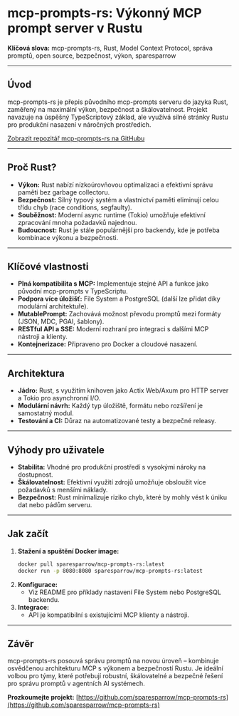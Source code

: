 # mcp-prompts-rs: Výkonný MCP prompt server v Rustu

**Klíčová slova:** mcp-prompts-rs, Rust, Model Context Protocol, správa promptů, open source, bezpečnost, výkon, sparesparrow

---

## Úvod

mcp-prompts-rs je přepis původního mcp-prompts serveru do jazyka Rust, zaměřený na maximální výkon, bezpečnost a škálovatelnost. Projekt navazuje na úspěšný TypeScriptový základ, ale využívá silné stránky Rustu pro produkční nasazení v náročných prostředích.

[Zobrazit repozitář mcp-prompts-rs na GitHubu](https://github.com/sparesparrow/mcp-prompts-rs)

---

## Proč Rust?

- **Výkon:** Rust nabízí nízkoúrovňovou optimalizaci a efektivní správu paměti bez garbage collectoru.
- **Bezpečnost:** Silný typový systém a vlastnictví paměti eliminují celou třídu chyb (race conditions, segfaulty).
- **Souběžnost:** Moderní async runtime (Tokio) umožňuje efektivní zpracování mnoha požadavků najednou.
- **Budoucnost:** Rust je stále populárnější pro backendy, kde je potřeba kombinace výkonu a bezpečnosti.

---

## Klíčové vlastnosti

- **Plná kompatibilita s MCP:** Implementuje stejné API a funkce jako původní mcp-prompts v TypeScriptu.
- **Podpora více úložišť:** File System a PostgreSQL (další lze přidat díky modulární architektuře).
- **MutablePrompt:** Zachovává možnost převodu promptů mezi formáty (JSON, MDC, PGAI, šablony).
- **RESTful API a SSE:** Moderní rozhraní pro integraci s dalšími MCP nástroji a klienty.
- **Kontejnerizace:** Připraveno pro Docker a cloudové nasazení.

---

## Architektura

- **Jádro:** Rust, s využitím knihoven jako Actix Web/Axum pro HTTP server a Tokio pro asynchronní I/O.
- **Modulární návrh:** Každý typ úložiště, formátu nebo rozšíření je samostatný modul.
- **Testování a CI:** Důraz na automatizované testy a bezpečné releasy.

---

## Výhody pro uživatele

- **Stabilita:** Vhodné pro produkční prostředí s vysokými nároky na dostupnost.
- **Škálovatelnost:** Efektivní využití zdrojů umožňuje obsloužit více požadavků s menšími náklady.
- **Bezpečnost:** Rust minimalizuje riziko chyb, které by mohly vést k úniku dat nebo pádům serveru.

---

## Jak začít

1. **Stažení a spuštění Docker image:**
   ```bash
   docker pull sparesparrow/mcp-prompts-rs:latest
   docker run -p 8080:8080 sparesparrow/mcp-prompts-rs:latest
   ```
2. **Konfigurace:**
   - Viz README pro příklady nastavení File System nebo PostgreSQL backendu.
3. **Integrace:**
   - API je kompatibilní s existujícími MCP klienty a nástroji.

---

## Závěr

mcp-prompts-rs posouvá správu promptů na novou úroveň – kombinuje osvědčenou architekturu MCP s výkonem a bezpečností Rustu. Je ideální volbou pro týmy, které potřebují robustní, škálovatelné a bezpečné řešení pro správu promptů v agentních AI systémech.

**Prozkoumejte projekt:** [https://github.com/sparesparrow/mcp-prompts-rs](https://github.com/sparesparrow/mcp-prompts-rs)
